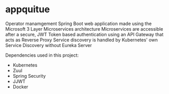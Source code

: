# appquitue

Operator manamgement Spring Boot web application made using the Microsoft 3 Layer Microservices architecture
Microservices are accessible after a secure, JWT Token based authentication using an API Gateway that acts as Reverse Proxy
Service discovery is handled by Kubernetes' own Service Discovery without Eureka Server

Dependencies used in this project:

- Kubernetes
- Zuul
- Spring Security
- JJWT
- Docker
